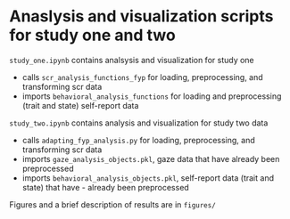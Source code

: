 # Anaslysis and visualization scripts for study one and two

```study_one.ipynb``` contains analsysis and visualization for study one

- calls ```scr_analysis_functions_fyp``` for loading, preprocessing, and transforming scr data
- imports ```behavioral_analysis_functions``` for loading and preprocessing (trait and state) self-report data

```study_two.ipynb``` contains analysis and visualization for study two data
    
- calls ```adapting_fyp_analysis.py``` for loading, preprocessing, and transforming scr data
- imports ```gaze_analysis_objects.pkl```, gaze data that have already been preprocessed
- imports ```behavioral_analysis_objects.pkl```, self-report data (trait and state) that have - already been preprocessed

Figures and a brief description of results are in ```figures/```
